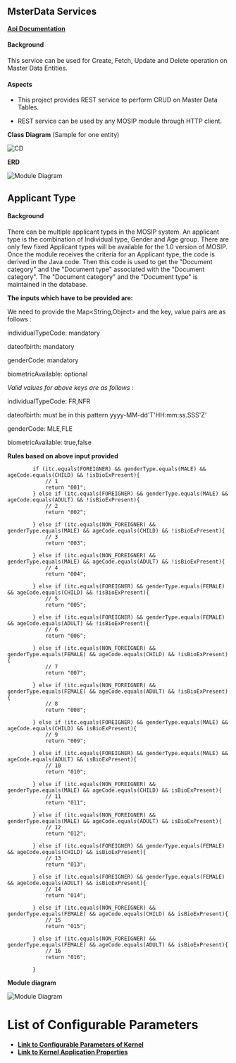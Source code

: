 ## MsterData Services
[**Api Documentation**](https://github.com/mosip/documentation/blob/master/docs/Common-APIs.md)
#### Background

This service can be used for Create, Fetch, Update and Delete operation on Master Data Entities.

#### Aspects



- This  project  provides REST service to perform CRUD on Master Data Tables.


- REST service can be used by any MOSIP module through HTTP client.




**Class Diagram** (Sample for one entity)

![CD](https://github.com/mosip/commons/blob/master/design/kernel/_images/kernel-masterdata-cd.png)


**ERD**

![Module Diagram](https://github.com/mosip/commons/blob/master/design/kernel/_images/kernel-masterdata-erd.png)


## Applicant Type

#### Background

There can be multiple applicant types in the MOSIP system. An applicant type is the combination of Individual type, Gender and Age group. There are only few fixed Applicant types will be available for the 1.0 version of MOSIP. Once the module receives the criteria for an Applicant type, the code is derived in the Java code. Then this code is used to get the "Document category" and the "Document type" associated with the "Document category". The "Document category" and the "Document type" is maintained in the database.


**The inputs which have to be provided are:**

We need to provide the Map<String,Object> and the key, value pairs are as follows :

individualTypeCode: mandatory

dateofbirth: mandatory

genderCode: mandatory

biometricAvailable: optional


*Valid values for above keys are as follows :*
 
individualTypeCode: FR,NFR

dateofbirth: must be in this pattern yyyy-MM-dd'T'HH:mm:ss.SSS'Z'

genderCode: MLE,FLE

biometricAvailable: true,false


**Rules based on above input provided**

```
		if (itc.equals(FOREIGNER) && genderType.equals(MALE) && ageCode.equals(CHILD) && !isBioExPresent){
			// 1
			return "001";
		} else if (itc.equals(FOREIGNER) && genderType.equals(MALE) && ageCode.equals(ADULT) && !isBioExPresent){
			// 2
			return "002";

		} else if (itc.equals(NON_FOREIGNER) && genderType.equals(MALE) && ageCode.equals(CHILD) && !isBioExPresent){
			// 3
			return "003";

		} else if (itc.equals(NON_FOREIGNER) && genderType.equals(MALE) && ageCode.equals(ADULT) && !isBioExPresent){
			// 4
			return "004";

		} else if (itc.equals(FOREIGNER) && genderType.equals(FEMALE) && ageCode.equals(CHILD) && !isBioExPresent){
			// 5
			return "005";

		} else if (itc.equals(FOREIGNER) && genderType.equals(FEMALE) && ageCode.equals(ADULT) && !isBioExPresent){
			// 6
			return "006";

		} else if (itc.equals(NON_FOREIGNER) && genderType.equals(FEMALE) && ageCode.equals(CHILD) && !isBioExPresent){
			// 7
			return "007";

		} else if (itc.equals(NON_FOREIGNER) && genderType.equals(FEMALE) && ageCode.equals(ADULT) && !isBioExPresent){
			// 8
			return "008";

		} else if (itc.equals(FOREIGNER) && genderType.equals(MALE) && ageCode.equals(CHILD) && isBioExPresent){
			// 9
			return "009";

		} else if (itc.equals(FOREIGNER) && genderType.equals(MALE) && ageCode.equals(ADULT) && isBioExPresent){
			// 10
			return "010";

		} else if (itc.equals(NON_FOREIGNER) && genderType.equals(MALE) && ageCode.equals(CHILD) && isBioExPresent){
			// 11
			return "011";

		} else if (itc.equals(NON_FOREIGNER) && genderType.equals(MALE) && ageCode.equals(ADULT) && isBioExPresent){
			// 12
			return "012";

		} else if (itc.equals(FOREIGNER) && genderType.equals(FEMALE) && ageCode.equals(CHILD) && isBioExPresent){
			// 13
			return "013";

		} else if (itc.equals(FOREIGNER) && genderType.equals(FEMALE) && ageCode.equals(ADULT) && isBioExPresent){
			// 14
			return "014";

		} else if (itc.equals(NON_FOREIGNER) && genderType.equals(FEMALE) && ageCode.equals(CHILD) && isBioExPresent){
			// 15
			return "015";

		} else if (itc.equals(NON_FOREIGNER) && genderType.equals(FEMALE) && ageCode.equals(ADULT) && isBioExPresent){
			// 16
			return "016";

		}
```

**Module diagram**



![Module Diagram](https://github.com/mosip/commons/blob/master/design/kernel/_images/kernel-applicanttype.jpg)



# List of Configurable Parameters
* [**Link to Configurable Parameters of Kernel**](https://github.com/mosip/mosip-config/blob/master/config-templates/kernel-env.properties)
* [**Link to Kernel Application Properties**](https://github.com/mosip/mosip-config/blob/master/config-templates/application-env.properties)
